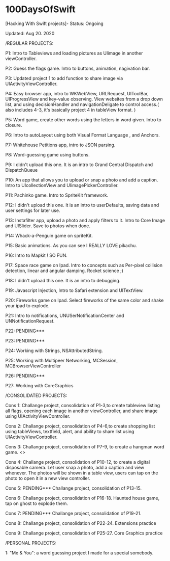 # 100DaysOfSwift
[Hacking With Swift projects]- Status: Ongoing

Updated: Aug 20. 2020

/REGULAR PROJECTS:

P1: Intro to Tableviews and loading pictures as UIimage in another viewController.

P2: Guess the flags game. Intro to buttons, animation,  nagivation bar.

P3: Updated project 1 to add function to share image via UIActivityViewController.

P4: Easy browser app, intro to WKWebView, URLRequest, UIToolBar, UIProgressView and key-value observing. View websites from a drop down list, and using decisionHandler and navigationDeligate to control access.( also includes 4-3, it's basically project 4 in tableView format. )

P5: Word game, create other words using the letters in word given. Intro to closure. 

P6: Intro to autoLayout using both Visual Format Language , and Anchors.

P7: Whitehouse Petitions app, intro to JSON parsing. 

P8: Word-guessing game using buttons. 

P9: I didn't upload this one. It is an intro to Grand Central Dispatch and DispatchQueue

P10: An app that allows you to upload or snap a photo and add a caption. Intro to UIcollectionView and UIimagePickerController.

P11: Pachinko game. Intro to SpriteKit framework.

P12: I didn't upload this one. It is an intro to userDefaults, saving data and user settings for later use. 

P13: Instafilter app, upload a photo and apply filters to it. Intro to Core Image and UISlider. Save to photos when done.

P14: Whack-a-Penguin game on spriteKit. 

P15: Basic animations. As you can see I REALLY LOVE pikachu. 

P16: Intro to Mapkit ! SO FUN. 

P17: Space race game on Ipad. Intro to concepts such as Per-pixel collision detection, linear and angular damping. Rocket science ;) 

P18: I didn't upload this one. It is an intro to debugging. 

P19: Javascript Injection, Intro to Safari extension and UITextView. 

P20: Fireworks game on Ipad. Select fireworks of the same color and shake your ipad to explode. 

P21: Intro to notifications, UNUSerNotificationCenter and UNNotificationRequest. 

P22: PENDING*** 

P23: PENDING*** 

P24: Working with Strings, NSAttributedString.

P25: Working with Multipeer Networking, MCSession, MCBrowserViewController

P26: PENDING*** 

P27: Working with CoreGraphics 



/CONSOLIDATED PROJECTS:

Cons 1: Challange project, consolidation of P1-3,to create tableview listing all flags, opening each image in another viewController, and share image using UIActivityViewController.

Cons 2: Challange project, consolidation of P4-6,to create shopping list using tableViews, textfield, alert, and ability to share list using UIActivityViewController.

Cons 3: Challange project, consolidation of P7-9, to create a hangman word game. <<Needs further update as the bottom word buttons autolayout does not adjust on smaller screens such as SE.  >>

Cons 4: Challange project, consolidation of P10-12, to create a digital disposable camera. Let user snap a photo, add a caption and view whenever. The photos will be shown in a table view, users can tap on the photo to open it in a new view controller. 

Cons 5: PENDING*** Challange project, consolidation of P13-15.

Cons 6: Challange project, consolidation of P16-18. Haunted house game, tap on ghost to explode them. 

Cons 7: PENDING*** Challange project, consolidation of P19-21. 

Cons 8: Challange project, consolidation of P22-24. Extensions practice 

Cons 9: Challange project, consolidation of P25-27. Core Graphics practice 


/PERSONAL PROJECTS:

1: "Me & You": a word guessing project I made for a special somebody. 


